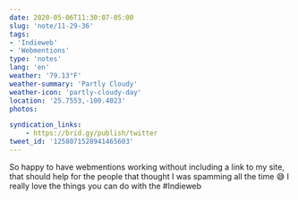 ```yaml
---
date: 2020-05-06T11:30:07-05:00
slug: 'note/11-29-36'
tags:
- 'Indieweb'
- 'Webmentions'
type: 'notes'
lang: 'en'
weather: '79.13°F'
weather-summary: 'Partly Cloudy'
weather-icon: 'partly-cloudy-day'
location: '25.7553,-100.4023'
photos:

syndication_links:
    - https://brid.gy/publish/twitter
tweet_id: '1258071528941465603'
---
```

So happy to have webmentions working without including a link to my site, that should help for the people that thought I was spamming all the time 😅 
I really love the things you can do with the #Indieweb
 